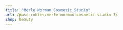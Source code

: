 ```yaml
---
title: "Merle Norman Cosmetic Studio"
url: /paso-robles/merle-norman-cosmetic-studio-3/
shop: beauty
---
```

